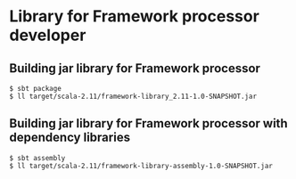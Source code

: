 # Library for Framework processor developer

## Building jar library for Framework processor 

```shell
$ sbt package
$ ll target/scala-2.11/framework-library_2.11-1.0-SNAPSHOT.jar
```

## Building jar library for Framework processor with dependency libraries

```shell
$ sbt assembly
$ ll target/scala-2.11/framework-library-assembly-1.0-SNAPSHOT.jar
```
